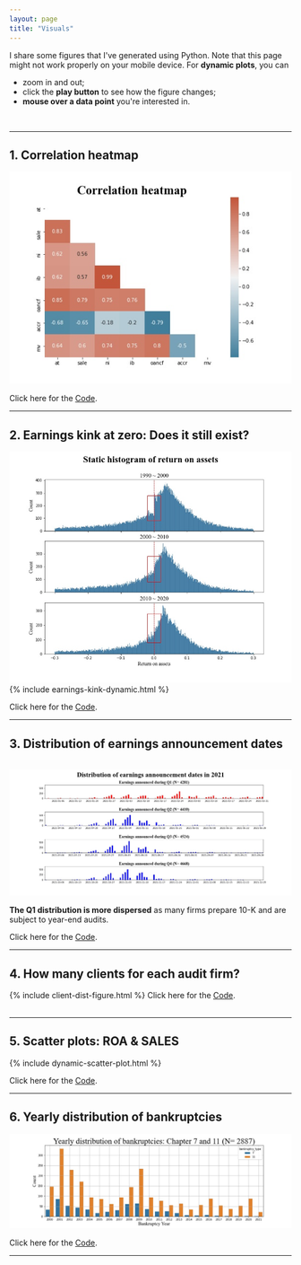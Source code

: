 ```yaml
---
layout: page
title: "Visuals"
---
```

I share some figures that I've generated using Python. Note that this page might not work properly on your mobile device. For <b>dynamic plots</b>, you can
- zoom in and out;
- click the <b>play button</b> to see how the figure changes;
- <b>mouse over a data point</b> you're interested in.
<br>

---

<h2> 1. Correlation heatmap  </h2>

<img src="/assets/images/correlation-heatmap.jpg" class="inline">

Click here for the [Code](https://nbviewer.org/github/jaeyoonyu/jaeyoonyu.github.io/blob/main/_code/visual-heatmap.ipynb).<br/>

---

<h2> 2. Earnings kink at zero: Does it still exist?  </h2>

<img src="/assets/images/earnings-kink-static.jpg" class="inline">
<br>
{% include earnings-kink-dynamic.html %}


Click here for the [Code](https://nbviewer.org/github/jaeyoonyu/jaeyoonyu.github.io/blob/main/_code/is-there-kink-around-zero.ipynb).<br/>

---

<h2> 3. Distribution of earnings announcement dates  </h2>
<br>
<img src="/assets/images/earnings-ann-date-dist.jpg" class="inline">

<b>The Q1 distribution is more dispersed</b> as many firms prepare 10-K and are subject to year-end audits.<br/>

Click here for the [Code](https://nbviewer.org/github/jaeyoonyu/jaeyoonyu.github.io/blob/main/_code/earnings-ann-date-dist.ipynb).<br/>

---

<h2> 4. How many clients for each audit firm? </h2>

{% include client-dist-figure.html %}
Click here for the [Code](https://raw.githack.com/jaeyoonyu/jaeyoonyu.github.io/main/_code/audit-analytics-client-distribution.html).  
<br>

---
<h2> 5. Scatter plots: ROA & SALES </h2>

{% include dynamic-scatter-plot.html %}

Click here for the [Code](https://raw.githack.com/jaeyoonyu/jaeyoonyu.github.io/main/_code/compustat-bubble-plot-animation.html).

---

<h2> 6. Yearly distribution of bankruptcies  </h2>

<img src="/assets/images/bankruptcy-dist.jpg" class="inline">

Click here for the [Code](https://nbviewer.org/github/jaeyoonyu/jaeyoonyu.github.io/blob/main/_code/wrds-download-AuditAnalytics-bankrupt.ipynb).<br/>

---